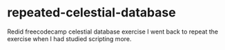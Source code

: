 # repeated-celestial-database
Redid freecodecamp celestial database exercise 
I went back to repeat the exercise when I had studied scripting more.
